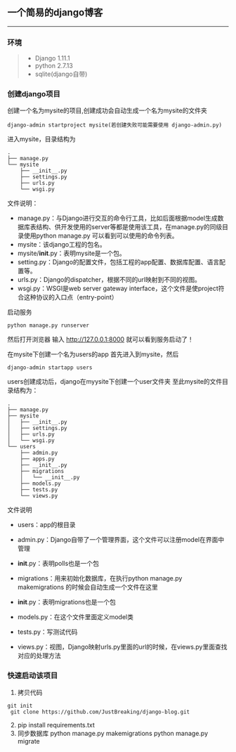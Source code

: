 ## 一个简易的django博客

------

### 环境
> * Django 1.11.1
> * python 2.7.13
> * sqlite(django自带)

### 创建django项目
创建一个名为mysite的项目,创建成功会自动生成一个名为mysite的文件夹
```
django-admin startproject mysite(若创建失败可能需要使用 django-admin.py)
```
进入mysite，目录结构为
```
.
├── manage.py
└── mysite
    ├── __init__.py
    ├── settings.py
    ├── urls.py
    └── wsgi.py
```
文件说明：
* manage.py：与Django进行交互的命令行工具，比如后面根据model生成数据库表结构、供开发使用的server等都是使用该工具，在manage.py的同级目录使用python manage.py 可以看到可以使用的命令列表。
* mysite：该django工程的包名。
* mysite/__init__.py：表明mysite是一个包。
* setting.py：Django的配置文件，包括工程的app配置、数据库配置、语言配置等。
* urls.py：Django的dispatcher，根据不同的url映射到不同的视图。
* wsgi.py：WSGI是web server gateway interface，这个文件是使project符合这种协议的入口点（entry-point）

启动服务
```
python manage.py runserver
```
然后打开浏览器 输入 http://127.0.0.1:8000 就可以看到服务启动了！

在mysite下创建一个名为users的app
首先进入到mysite，然后
```
django-admin startapp users
```
users创建成功后，django在myysite下创建一个user文件夹
至此mysite的文件目录结构为：
```
.
├── manage.py
├── mysite
│   ├── __init__.py
│   ├── settings.py
│   ├── urls.py
│   └── wsgi.py
└── users
    ├── admin.py
    ├── apps.py
    ├── __init__.py
    ├── migrations
    │   └── __init__.py
    ├── models.py
    ├── tests.py
    └── views.py
```
文件说明
* users：app的根目录

* admin.py：Django自带了一个管理界面，这个文件可以注册model在界面中管理

* __init__.py：表明polls也是一个包

* migrations：用来初始化数据库，在执行python manage.py makemigrations 的时候会自动生成一个文件在这里

* __init__.py：表明migrations也是一个包

* models.py：在这个文件里面定义model类

* tests.py：写测试代码

* views.py：视图，Django映射urls.py里面的url的时候，在views.py里面查找对应的处理方法

### 快速启动该项目
1. 拷贝代码
  ```
  git init
  git clone https://github.com/JustBreaking/django-blog.git
  ```
2. pip install requirements.txt
3. 同步数据库
  python manage.py makemigrations
  python manage.py migrate

